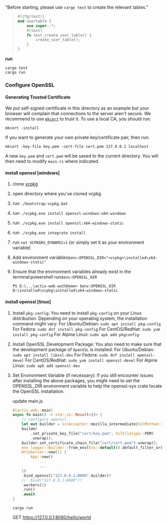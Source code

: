 "Before starting, please use `cargo test` to create the relevant tables."

> ```rust
> #[cfg(test)]
> mod usertable {
>     use super::*;
>     #[test]
>     fn test_create_user_table() {
>         create_user_table();
>     }
> }
> ```

**run**

```
cargo test
cargo run
```

### Configure OpenSSL

#### Generating Trusted Certificate

We put self-signed certificate in this directory as an example but your browser will complain that connections to the server aren't secure. We recommend to use [`mkcert`](https://github.com/FiloSottile/mkcert) to trust it. To use a local CA, you should run:

```
mkcert -install
```

If you want to generate your own private key/certificate pair, then run:

```
mkcert -key-file key.pem -cert-file cert.pem 127.0.0.1 localhost
```

A new `key.pem` and `cert.pem` will be saved to the current directory. You will then need to modify `main.rs` where indicated.

#### install openssl [windows]

1. clone [vcpkg](https://github.com/Microsoft/vcpkg)

2. open directory where you've cloned vcpkg

3. run `./bootstrap-vcpkg.bat`

4. run `./vcpkg.exe install openssl-windows:x64-windows`

5. run `./vcpkg.exe install openssl:x64-windows-static`

6. run `./vcpkg.exe integrate install`

7. run `set VCPKGRS_DYNAMIC=1` (or simply set it as your environment variable)

8. Add environment variables`$env:OPENSSL_DIR="<vcpkg>\installed\x64-windows-static"`

9. Ensure that the environment variables already exist in the terminal:powershell run`$env:OPENSSL_DIR`

   ```
   PS D:\...\actix-web-authDemo> $env:OPENSSL_DIR
   D:\installed\vcpkg\installed\x64-windows-static
   ```
#### install openssl [linux]
1. Install `pkg-config`: You need to install `pkg-config` on your Linux distribution. Depending on your operating system, the installation command might vary:
For Ubuntu/Debian: `sudo apt install pkg-config`
For Fedora: `sudo dnf install pkg-config`
For CentOS/RedHat: `sudo yum install pkg-config`
For Alpine Linux: `sudo apk add pkgconfig`

2. Install OpenSSL Development Package: You also need to make sure that the development package of `OpenSSL` is installed:
For Ubuntu/Debian: `sudo apt install libssl-dev`
For Fedora: `sudo dnf install openssl-devel`
For CentOS/RedHat: `sudo yum install openssl-devel`
For Alpine Linux: `sudo apk add openssl-dev`

4. Set Environment Variable (if necessary): If you still encounter issues after installing the above packages, you might need to set the OPENSSL_DIR environment variable to help the openssl-sys crate locate the OpenSSL installation.

   update main.js

   ```rust
   #[actix_web::main]
   async fn main() -> std::io::Result<()> {
       // configure openssl
       let mut builder = SslAcceptor::mozilla_intermediate(SslMethod::tls()).unwrap();
       builder
           .set_private_key_file("cert/key.pem", SslFiletype::PEM)
           .unwrap();
       builder.set_certificate_chain_file("cert/cert.pem").unwrap();
       env_logger::Builder::from_env(Env::default().default_filter_or("info")).init();
       HttpServer::new(|| {
           App::new()
               ...
               ...
       })
       .bind_openssl("127.0.0.1:8080",builder)?
       // .bind("127.0.0.1:8080")?
       .workers(1)
       .run()
       .await
   }
   
   ```

   ```
   cargo run
   ```

   GET https://127.0.0.1:8080/hello/world
